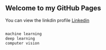 ## Welcome to my GitHub Pages

You can view the linkdin profile [Linkedin](https://www.linkedin.com/in/milad-farzalizadeh/) 




```markdown

machine learning 
deep learning 
computer vision 




```


